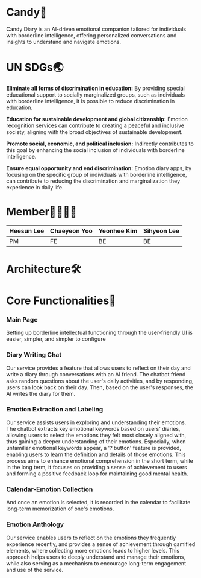 # Candy🍬
Candy Diary is an AI-driven emotional companion tailored for individuals with borderline intelligence, offering personalized conversations and insights to understand and navigate emotions.

# UN SDGs🌏

**Eliminate all forms of discrimination in education:**
By providing special educational support to socially marginalized groups, such as individuals with borderline intelligence, it is possible to reduce discrimination in education.


**Education for sustainable development and global citizenship:**
Emotion recognition services can contribute to creating a peaceful and inclusive society, aligning with the broad objectives of sustainable development.

**Promote social, economic, and political inclusion:**
Indirectly contributes to this goal by enhancing the social inclusion of individuals with borderline intelligence.

**Ensure equal opportunity and end discrimination:**
Emotion diary apps, by focusing on the specific group of individuals with borderline intelligence, can contribute to reducing the discrimination and marginalization they experience in daily life.


# Member👩‍👩‍👧‍👧
| Heesun Lee | Chaeyeon Yoo | Yeonhee Kim |  Sihyeon Lee |
|------------|--------------|-------------|--------------|
|     PM     |      FE      |      BE     |      BE      |

# Architecture🛠

# Core Functionalities🎯

### **Main Page**
Setting up borderline intellectual functioning through the user-friendly UI is easier, simpler, and simpler to configure

### **Diary Writing Chat**
Our service provides a feature that allows users to reflect on their day and write a diary through conversations with an AI friend. The chatbot friend asks random questions about the user's daily activities, and by responding, users can look back on their day. Then, based on the user's responses, the AI writes the diary for them.

### **Emotion Extraction and Labeling**
Our service assists users in exploring and understanding their emotions. The chatbot extracts key emotional keywords based on users' diaries, allowing users to select the emotions they felt most closely aligned with, thus gaining a deeper understanding of their emotions. Especially, when unfamiliar emotional keywords appear, a '? button' feature is provided, enabling users to learn the definition and details of those emotions. This process aims to enhance emotional comprehension in the short term, while in the long term, it focuses on providing a sense of achievement to users and forming a positive feedback loop for maintaining good mental health.

### **Calendar-Emotion Collection**
And once an emotion is selected, it is recorded in the calendar to facilitate long-term memorization of one's emotions.

### **Emotion Anthology**
Our service enables users to reflect on the emotions they frequently experience recently, and provides a sense of achievement through gamified elements, where collecting more emotions leads to higher levels. This approach helps users to deeply understand and manage their emotions, while also serving as a mechanism to encourage long-term engagement and use of the service.
<!--

**Here are some ideas to get you started:**

🙋‍♀️ A short introduction - what is your organization all about?
🌈 Contribution guidelines - how can the community get involved?
👩‍💻 Useful resources - where can the community find your docs? Is there anything else the community should know?
🍿 Fun facts - what does your team eat for breakfast?
🧙 Remember, you can do mighty things with the power of [Markdown](https://docs.github.com/github/writing-on-github/getting-started-with-writing-and-formatting-on-github/basic-writing-and-formatting-syntax)
-->
